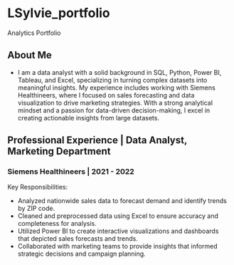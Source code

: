 # LSylvie_portfolio
Analytics Portfolio

## About Me
* I am a data analyst with a solid background in SQL, Python, Power BI, Tableau, and Excel, specializing in turning complex datasets into meaningful insights. My experience includes working with Siemens Healthineers, where I focused on sales forecasting and data visualization to drive marketing strategies. With a strong analytical mindset and a passion for data-driven decision-making, I excel in creating actionable insights from large datasets.
  
## Professional Experience | Data Analyst, Marketing Department
### Siemens Healthineers | 2021 - 2022

 Key Responsibilities: 

- Analyzed nationwide sales data to forecast demand and identify trends by ZIP code.
- Cleaned and preprocessed data using Excel to ensure accuracy and completeness for analysis.
- Utilized Power BI to create interactive visualizations and dashboards that depicted sales forecasts and trends.
- Collaborated with marketing teams to provide insights that informed strategic decisions and campaign planning.
